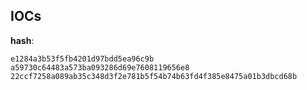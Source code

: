 
## IOCs

__hash__:

```text
e1284a3b53f5fb4201d97bdd5ea96c9b
a59730c64483a573ba093286d69e7608119656e8
22ccf7258a089ab35c348d3f2e781b5f54b74b63fd4f385e8475a01b3dbcd68b
```